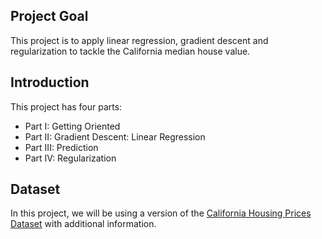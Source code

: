 ## Project Goal
This project is to apply linear regression, gradient descent and regularization to tackle the California median house value.

## Introduction
This project has four parts:

* Part I: Getting Oriented
* Part II: Gradient Descent: Linear Regression
* Part III: Prediction
* Part IV: Regularization 

## Dataset
In this project, we will be using a version of the [California Housing Prices Dataset](https://scikit-learn.org/stable/datasets/real_world.html#california-housing-dataset) with additional information.
